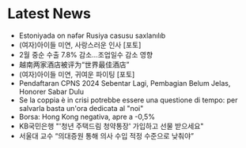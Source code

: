 # Latest News
-  Estoniyada on nəfər Rusiya casusu saxlanılıb
-  (여자)아이들 미연, 사랑스러운 인사 [포토]
-  2월 중순 수출 7.8% 감소…조업일수 감소 영향
-  越南两家酒店被评为“世界最佳酒店”
-  (여자)아이들 미연, 귀여운 파이팅 [포토]
-  Pendaftaran CPNS 2024 Sebentar Lagi, Pembagian Belum Jelas, Honorer Sabar Dulu
-  Se la coppia è in crisi potrebbe essere una questione di tempo: per salvarla basta un'ora dedicata al "noi"
-  Borsa: Hong Kong negativa, apre a -0,5%
-  KB국민은행 "'청년 주택드림 청약통장' 가입하고 선물 받으세요"
-  서울대 교수 “의대증원 통해 의사 수입 적정 수준으로 낮춰야”
